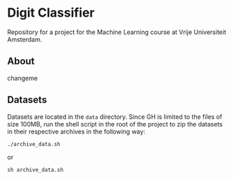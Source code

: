 # Digit Classifier
Repository for a project for the Machine Learning course at Vrije Universiteit Amsterdam. 

## About
changeme

## Datasets
Datasets are located in the `data` directory. Since GH is limited to the files of size 100MB, run the shell script in the root of the project to zip the datasets in their respective archives in the following way:
```
./archive_data.sh
```
or
```
sh archive_data.sh
```
